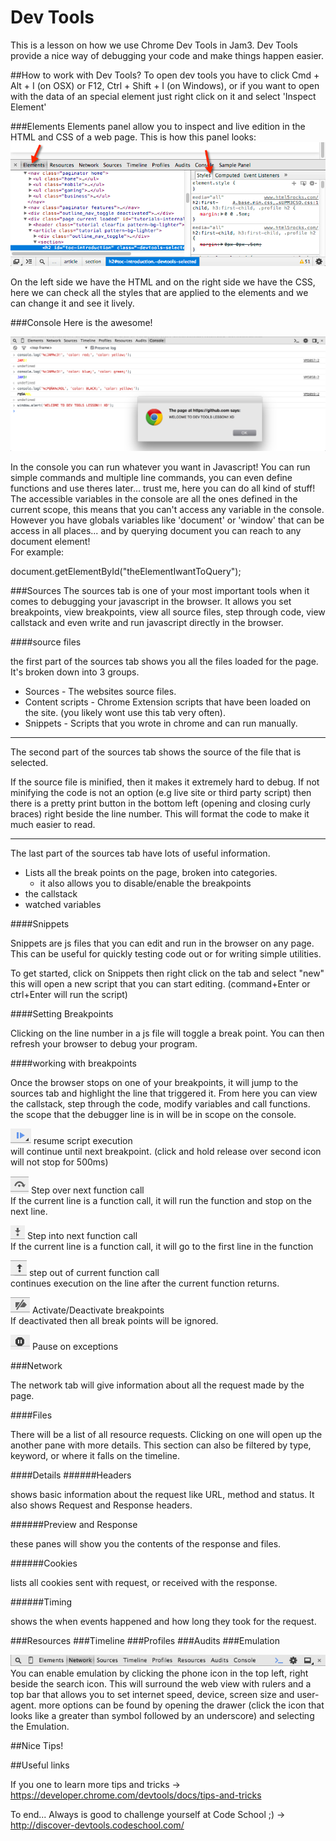 # Dev Tools
This is a lesson on how we use Chrome Dev Tools in Jam3. Dev Tools provide a nice way of debugging your code and make things happen easier.

##How to work with Dev Tools?
To open dev tools you have to click Cmd + Alt + I (on OSX) or F12, Ctrl + Shift + I (on Windows), or if you want to open with the data of an special element just right click on it and select 'Inspect Element'

###Elements
Elements panel allow you to inspect and live edition in the HTML and CSS of a web page.
This is how this panel looks:
![alt tag](./images/elements-panel.png?raw=true "Elements Panel")  


On the left side we have the HTML and on the right side we have the CSS, here we can check all the styles that are applied to the elements and we can change it and see it lively.

###Console
Here is the awesome!  

![alt tag](./images/console-panel-hello.png?raw=true "Console Panel")

In the console you can run whatever you want in Javascript! You can run simple commands and multiple line commands, you can even define functions and use theres later... trust me, here you can do all kind of stuff!  
The accessible variables in the console are all the ones defined in the current scope, this means that you can't access any variable in the console. However you have globals variables like 'document' or 'window' that can be access in all places... and by querying document you can reach to any document element!  
For example: 
  
document.getElementById("theElementIwantToQuery");



###Sources
The sources tab is one of your most important tools when it comes to debugging your javascript in the browser. It allows you set breakpoints, view breakpoints, view all source files, step through code, view callstack and even write and run javascript directly in the browser.

####source files

the first part of the sources tab shows you all the files loaded for the page. It's broken down into 3 groups.

* Sources - The websites source files.
* Content scripts - Chrome Extension scripts that have been loaded on the site. (you likely wont use this tab very often).
* Snippets - Scripts that you wrote in chrome and can run manually.

***

The second part of the sources tab shows the source of the file that is selected.

If the source file is minified, then it makes it extremely hard to debug. If not minifying the code is not an option (e.g live site or third party script) then there is a pretty print button in the bottom left (opening and closing curly braces) right beside the line number. This will format the code to make it much easier to read. 

***

The last part of the sources tab have lots of useful information.
* Lists all the break points on the page, broken into categories.
  * it also allows you to disable/enable the breakpoints
* the callstack
* watched variables



####Snippets

Snippets are js files that you can edit and run in the browser on any page. This can be useful for quickly testing code out or for writing simple utilities.

To get started, click on Snippets then right click on the tab and select "new" this will open a new script that you can start editing. (command+Enter or ctrl+Enter will run the script)

####Setting Breakpoints

Clicking on the line number in a js file will toggle a break point. You can then refresh your browser to debug your program.

####working with breakpoints

Once the browser stops on one of your breakpoints, it will jump to the sources tab and highlight the line that triggered it. 
From here you can view the callstack, step through the code, modify variables and call functions.
the scope that the debugger line is in will be in scope on the console.

![alt tag](./images/continue.png?raw=true "continue")
resume script execution  
will continue until next breakpoint. (click and hold release over second icon will not stop for 500ms)

![alt tag](./images/skip.png?raw=true "Step Over Next Function")
Step over next function call  
If the current line is a function call, it will run the function and stop on the next line.

![alt tag](./images/into_function.png?raw=true "Step Into Next Function")
Step into next function call  
If the current line is a function call, it will go to the first line in the function

![alt tag](./images/out_of_function.png?raw=true "Step Out Of Next Function")
step out of current function call  
continues execution on the line after the current function returns.


![alt tag](./images/turn_off_breakpoints.png?raw=true "Enable Or Disable Breakpoints")
Activate/Deactivate breakpoints  
If deactivated then all break points will be ignored.

![alt tag](./images/pause_on_exception.png?raw=true "Pause On Exception")
Pause on exceptions

###Network

The network tab will give information about all the request made by the page. 

####Files

There will be a list of all resource requests. Clicking on one will open up the another pane with more details. This section can also be filtered by type, keyword, or where it falls on the timeline. 

####Details
######Headers

shows basic information about the request like URL, method and status. It also shows Request and Response headers.

######Preview and Response

these panes will show you the contents of the response and files.

######Cookies

lists all cookies sent with request, or received with the response.

######Timing

shows the when events happened and how long they took for the request.

###Resources
###Timeline
###Profiles
###Audits
###Emulation

![alt tag](./images/top-bar.png?raw=true "Top Bar")  
You can enable emulation by clicking the phone icon in the top left, right beside the search icon. This will surround the web view with rulers and a top bar that allows you to set internet speed, device, screen size and user-agent.
more options can be found by opening the drawer (click the icon that looks like a greater than symbol followed by an underscore) and selecting the Emulation.

##Nice Tips!

##Useful links

If you one to learn more tips and tricks -> https://developer.chrome.com/devtools/docs/tips-and-tricks

To end... Always is good to challenge yourself at Code School ;) -> http://discover-devtools.codeschool.com/
